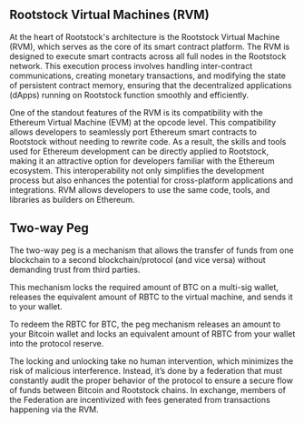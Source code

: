 ## Rootstock Virtual Machines (RVM)

At the heart of Rootstock's architecture is the Rootstock Virtual Machine (RVM), which serves as the core of its smart contract platform. The RVM is designed to execute smart contracts across all full nodes in the Rootstock network. This execution process involves handling inter-contract communications, creating monetary transactions, and modifying the state of persistent contract memory, ensuring that the decentralized applications (dApps) running on Rootstock function smoothly and efficiently.

One of the standout features of the RVM is its compatibility with the Ethereum Virtual Machine (EVM) at the opcode level. This compatibility allows developers to seamlessly port Ethereum smart contracts to Rootstock without needing to rewrite code. As a result, the skills and tools used for Ethereum development can be directly applied to Rootstock, making it an attractive option for developers familiar with the Ethereum ecosystem. This interoperability not only simplifies the development process but also enhances the potential for cross-platform applications and integrations. RVM allows developers to use the same code, tools, and libraries as builders on Ethereum. 

## Two-way Peg
The two-way peg is a mechanism that allows the transfer of funds from one blockchain to a second blockchain/protocol (and vice versa) without demanding trust from third parties.

This mechanism locks the required amount of BTC on a multi-sig wallet, releases the equivalent amount of RBTC to the virtual machine, and sends it to your wallet.

To redeem the RBTC for BTC, the peg mechanism releases an amount to your Bitcoin wallet and locks an equivalent amount of RBTC from your wallet into the protocol reserve.

The locking and unlocking take no human intervention, which minimizes the risk of malicious interference. Instead, it’s done by a federation that must constantly audit the proper behavior of the protocol to ensure a secure flow of funds between Bitcoin and Rootstock chains. In exchange, members of the Federation are incentivized with fees generated from transactions happening via the RVM.